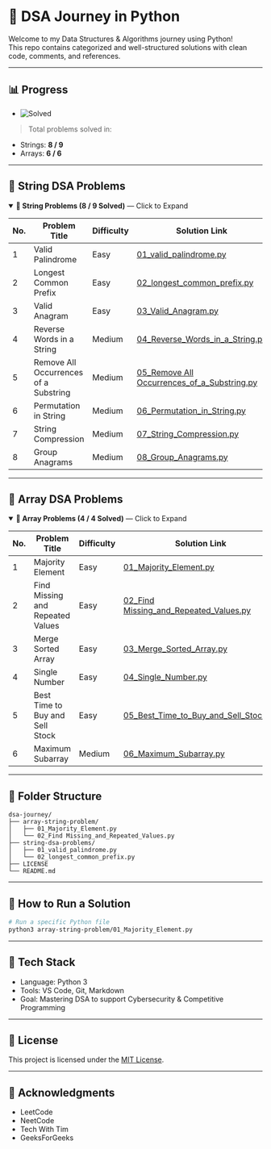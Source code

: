 # 🧠 DSA Journey in Python

Welcome to my Data Structures & Algorithms journey using Python!  
This repo contains categorized and well-structured solutions with clean code, comments, and references.

---

## 📊 Progress
+ ![Solved](https://img.shields.io/badge/Solved-14%20%2F%2015-blueviolet)

> Total problems solved in:
- Strings: **8 / 9**
- Arrays: **6 / 6**

---

## 🧵 String DSA Problems

<details open>
<summary><strong>📂 String Problems (8 / 9 Solved)</strong> — Click to Expand</summary>

| No. | Problem Title                       | Difficulty | Solution Link                                                                                  | 📘 Description                                                                 |
|-----|-------------------------------------|------------|------------------------------------------------------------------------------------------------|--------------------------------------------------------------------------------|
| 1   | Valid Palindrome                    | Easy       | [01_valid_palindrome.py](string-dsa-problems/01_valid_palindrome.py)                          | [Link](https://leetcode.com/problems/valid-palindrome/description/)           |
| 2   | Longest Common Prefix               | Easy       | [02_longest_common_prefix.py](string-dsa-problems/02_longest_common_prefix.py)                | [Link](https://leetcode.com/problems/longest-common-prefix/description/)      |
| 3   | Valid Anagram                       | Easy       | [03_Valid_Anagram.py](string-dsa-problems/03_Valid_Anagram.py)                                | [Link](https://leetcode.com/problems/valid-anagram/description/)              |
| 4   | Reverse Words in a String           | Medium     | [04_Reverse_Words_in_a_String.py](string-dsa-problems/04_Reverse_Words_in_a_String.py)        | [Link](https://leetcode.com/problems/reverse-words-in-a-string/description/)  |
| 5   | Remove All Occurrences of a Substring | Medium   | [05_Remove All Occurrences_of_a_Substring.py](string-dsa-problems/05_Remove%20All%20Occurrences_of_a_Substring.py) | [Link](https://leetcode.com/problems/remove-all-occurrences-of-a-substring/description/) |
| 6   | Permutation in String               | Medium     | [06_Permutation_in_String.py](string-dsa-problems/06_Permutation_in_String.py)                | [Link](https://leetcode.com/problems/permutation-in-string/description/)      |
| 7   | String Compression                  | Medium     | [07_String_Compression.py](string-dsa-problems/07_String_Compression.py)                      | [Link](https://leetcode.com/problems/string-compression/description/)         |
| 8   | Group Anagrams                      | Medium     | [08_Group_Anagrams.py](string-dsa-problems/08_Group_Anagrams.py)                              | [Link](https://leetcode.com/problems/group-anagrams/description/)             |

</details>


---

## 🧮 Array DSA Problems

<details open>
<summary><strong>📂 Array Problems (4 / 4 Solved)</strong> — Click to Expand</summary>

| No. | Problem Title                     | Difficulty | Solution Link                                                                                          | 📘 Description                                                                 |
|-----|-----------------------------------|------------|--------------------------------------------------------------------------------------------------------|--------------------------------------------------------------------------------|
| 1   | Majority Element                  | Easy       | [01_Majority_Element.py](array-string-problem/01_Majority_Element.py)                                 | [Link](https://leetcode.com/problems/majority-element/description/)           |
| 2   | Find Missing and Repeated Values | Easy       | [02_Find Missing_and_Repeated_Values.py](array-string-problem/02_Find%20Missing_and_Repeated_Values.py) | [Link](https://leetcode.com/problems/find-missing-and-repeated-values/description/) |
| 3   | Merge Sorted Array               | Easy       | [03_Merge_Sorted_Array.py](array-string-problem/03_Merge_Sorted_Array.py)                             | [Link](https://leetcode.com/problems/merge-sorted-array/description/)         |
| 4   | Single Number                    | Easy       | [04_Single_Number.py](array-string-problem/04_Single_Number.py)                                       | [Link](https://leetcode.com/problems/single-number/description/)              |
| 5   | Best Time to Buy and Sell Stock        | Easy       | [05_Best_Time_to_Buy_and_Sell_Stock.py](array-string-problem/05_Best_Time_to_Buy_and_Sell_Stock.py)           | [Link](https://leetcode.com/problems/best-time-to-buy-and-sell-stock/description/) |
| 6   | Maximum Subarray                       | Medium     | [06_Maximum_Subarray.py](array-string-problem/06_Maximum_Subarray.py)                                         | [Link](https://leetcode.com/problems/maximum-subarray/description/)
</details>


---

## 📁 Folder Structure

```
dsa-journey/
├── array-string-problem/
│   ├── 01_Majority_Element.py
│   └── 02_Find Missing_and_Repeated_Values.py
├── string-dsa-problems/
│   ├── 01_valid_palindrome.py
│   └── 02_longest_common_prefix.py
├── LICENSE
└── README.md
```

---

## 🚀 How to Run a Solution

```bash
# Run a specific Python file
python3 array-string-problem/01_Majority_Element.py
```

---

## 🧠 Tech Stack

- Language: Python 3
- Tools: VS Code, Git, Markdown
- Goal: Mastering DSA to support Cybersecurity & Competitive Programming

---

## 📌 License

This project is licensed under the [MIT License](LICENSE).

---

## 🙏 Acknowledgments

- LeetCode
- NeetCode
- Tech With Tim
- GeeksForGeeks
